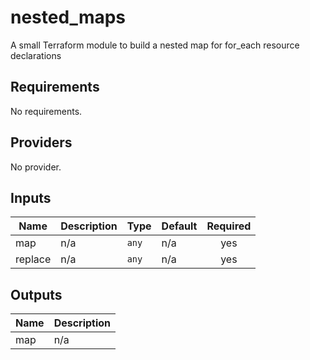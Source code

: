 # nested_maps
A small Terraform module to build a nested map for for_each resource declarations

<!-- BEGINNING OF PRE-COMMIT-TERRAFORM DOCS HOOK -->
## Requirements

No requirements.

## Providers

No provider.

## Inputs

| Name | Description | Type | Default | Required |
|------|-------------|------|---------|:--------:|
| map | n/a | `any` | n/a | yes |
| replace | n/a | `any` | n/a | yes |

## Outputs

| Name | Description |
|------|-------------|
| map | n/a |

<!-- END OF PRE-COMMIT-TERRAFORM DOCS HOOK -->
